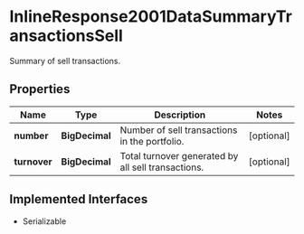 

# InlineResponse2001DataSummaryTransactionsSell

Summary of sell transactions.

## Properties

Name | Type | Description | Notes
------------ | ------------- | ------------- | -------------
**number** | **BigDecimal** | Number of sell transactions in the portfolio. |  [optional]
**turnover** | **BigDecimal** | Total turnover generated by all sell transactions. |  [optional]


## Implemented Interfaces

* Serializable



